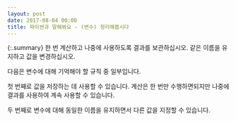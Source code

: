 ```yaml
---
layout: post
date: 2017-08-04 00:00
title: 파이썬과 말해봐요 - (변수) 정리해봅시다
---
```


{:.summary}
한 번 계산하고 나중에 사용하도록 결과를 보관하십시오.
같은 이름을 유지하고 값을 변경하십시오.


다음은 변수에 대해 기억해야 할 규칙 중 일부입니다.

첫 번째로 값을 저장하는 데 사용할 수 있습니다. 계산은 한 번만 수행하면되지만 나중에 결과를 사용하여 계속 사용할 수 있습니다.

두 번째로 변수에 대해 동일한 이름을 유지하면서 다른 값을 지정할 수 있습니다.


